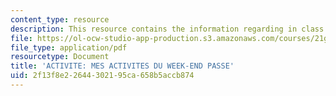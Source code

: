 ```yaml
---
content_type: resource
description: This resource contains the information regarding in class activities.
file: https://ol-ocw-studio-app-production.s3.amazonaws.com/courses/21g-301-french-i-fall-2004/2f13f8e22644302195ca658b5accb874_MIT21G_301F04_ch5_ex2.pdf
file_type: application/pdf
resourcetype: Document
title: 'ACTIVITE: MES ACTIVITES DU WEEK-END PASSE'
uid: 2f13f8e2-2644-3021-95ca-658b5accb874
---
```

